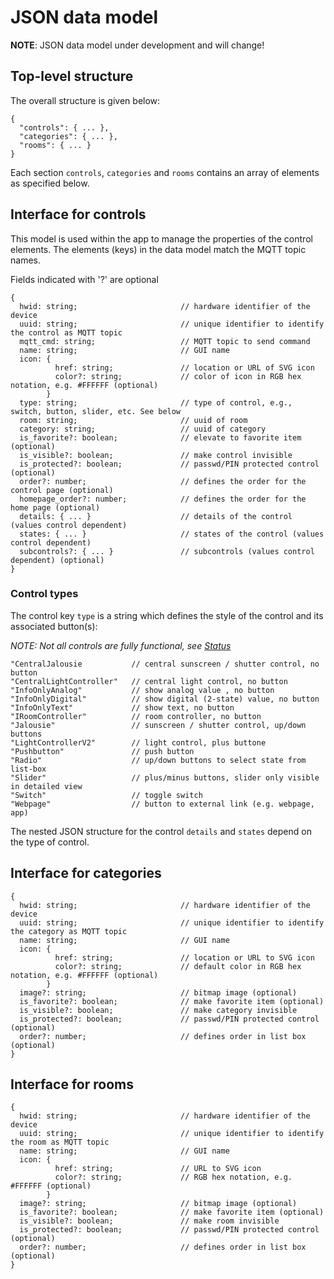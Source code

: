 # JSON data model

**NOTE**: JSON data model under development and will change!

## Top-level structure

The overall structure is given below:

```
{
  "controls": { ... },
  "categories": { ... },
  "rooms": { ... }
}
```

Each section `controls`, `categories` and `rooms` contains an array of elements as specified below.

## Interface for controls

This model is used within the app to manage the properties of the control elements. The elements (keys) in the data model match the MQTT topic names.

Fields indicated with '?' are optional

```
{
  hwid: string;                       // hardware identifier of the device
  uuid: string;                       // unique identifier to identify the control as MQTT topic
  mqtt_cmd: string;                   // MQTT topic to send command
  name: string;                       // GUI name
  icon: {
          href: string;               // location or URL of SVG icon
          color?: string;             // color of icon in RGB hex notation, e.g. #FFFFFF (optional)
        }
  type: string;                       // type of control, e.g., switch, button, slider, etc. See below
  room: string;                       // uuid of room
  category: string;                   // uuid of category
  is_favorite?: boolean;              // elevate to favorite item (optional)
  is_visible?: boolean;               // make control invisible
  is_protected?: boolean;             // passwd/PIN protected control (optional)
  order?: number;                     // defines the order for the control page (optional)
  homepage_order?: number;            // defines the order for the home page (optional)
  details: { ... }                    // details of the control (values control dependent)
  states: { ... }                     // states of the control (values control dependent)
  subcontrols?: { ... }               // subcontrols (values control dependent) (optional)
}
```

### Control types

The control key `type` is a string which defines the style of the control and its associated button(s):

*NOTE: Not all controls are fully functional, see [Status](https://github.com/nufke/loxberrypwa/wiki/Status)*

```
"CentralJalousie           // central sunscreen / shutter control, no button
"CentralLightController"   // central light control, no button
"InfoOnlyAnalog"           // show analog value , no button
"InfoOnlyDigital"          // show digital (2-state) value, no button
"InfoOnlyText"             // show text, no button
"IRoomController"          // room controller, no button
"Jalousie"                 // sunscreen / shutter control, up/down buttons
"LightControllerV2"        // light control, plus buttone
"Pushbutton"               // push button
"Radio"                    // up/down buttons to select state from list-box
"Slider"                   // plus/minus buttons, slider only visible in detailed view
"Switch"                   // toggle switch
"Webpage"                  // button to external link (e.g. webpage, app)
```

The nested JSON structure for the control `details` and `states` depend on the type of control.

## Interface for categories

```
{
  hwid: string;                       // hardware identifier of the device
  uuid: string;                       // unique identifier to identify the category as MQTT topic
  name: string;                       // GUI name
  icon: {
          href: string;               // location or URL to SVG icon
          color?: string;             // default color in RGB hex notation, e.g. #FFFFFF (optional)
        }
  image?: string;                     // bitmap image (optional)
  is_favorite?: boolean;              // make favorite item (optional)
  is_visible?: boolean;               // make category invisible
  is_protected?: boolean;             // passwd/PIN protected control (optional)
  order?: number;                     // defines order in list box (optional)
}
```

## Interface for rooms

```
{
  hwid: string;                       // hardware identifier of the device
  uuid: string;                       // unique identifier to identify the room as MQTT topic
  name: string;                       // GUI name
  icon: {
          href: string;               // URL to SVG icon
          color?: string;             // RGB hex notation, e.g. #FFFFFF (optional)
        }
  image?: string;                     // bitmap image (optional)
  is_favorite?: boolean;              // make favorite item (optional)
  is_visible?: boolean;               // make room invisible
  is_protected?: boolean;             // passwd/PIN protected control (optional)
  order?: number;                     // defines order in list box (optional)
}
```
